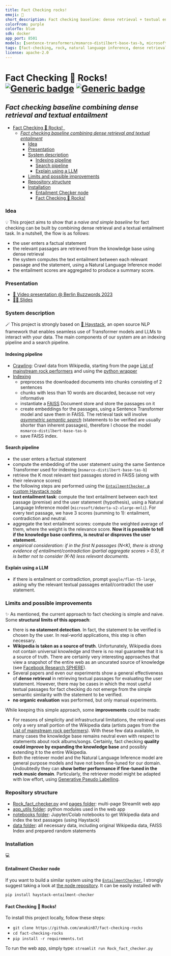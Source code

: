 ```yaml
---
title: Fact Checking rocks!
emoji: 🎸
short_description: Fact checking baseline: dense retrieval + textual entailment
colorFrom: purple
colorTo: blue
sdk: docker
app_port: 8501
models: [sentence-transformers/msmarco-distilbert-base-tas-b, microsoft/deberta-v2-xlarge-mnli, google/flan-t5-large]
tags: [fact-checking, rock, natural language inference, dense retrieval, large language models, haystack, neural search]
license: apache-2.0
---
```


# Fact Checking 🎸 Rocks! &nbsp; [![Generic badge](https://img.shields.io/badge/🤗-Open%20in%20Spaces-blue.svg)](https://huggingface.co/spaces/anakin87/fact-checking-rocks) [![Generic badge](https://img.shields.io/github/stars/anakin87/fact-checking-rocks?label=Github&style=social)](https://github.com/anakin87/fact-checking-rocks)

## *Fact checking baseline combining dense retrieval and textual entailment*

- [Fact Checking 🎸 Rocks!    ](#fact-checking--rocks---)
  - [*Fact checking baseline combining dense retrieval and textual entailment*](#fact-checking-baseline-combining-dense-retrieval-and-textual-entailment)
    - [Idea](#idea)
    - [Presentation](#presentation)
    - [System description](#system-description)
      - [Indexing pipeline](#indexing-pipeline)
      - [Search pipeline](#search-pipeline)
      - [Explain using a LLM](#explain-using-a-llm)
    - [Limits and possible improvements](#limits-and-possible-improvements)
    - [Repository structure](#repository-structure)
    - [Installation](#installation)
      - [Entailment Checker node](#entailment-checker-node)
      - [Fact Checking 🎸 Rocks!](#fact-checking--rocks)

### Idea
💡 This project aims to show that a *naive and simple baseline* for fact checking can be built by combining dense retrieval and a textual entailment task.
In a nutshell, the flow is as follows:
* the user enters a factual statement
* the relevant passages are retrieved from the knowledge base using dense retrieval
* the system computes the text entailment between each relevant passage and the statement, using a Natural Language Inference model
* the entailment scores are aggregated to produce a summary score.

###  Presentation

- [🍿 Video presentation @ Berlin Buzzwords 2023](https://www.youtube.com/watch?v=4L8Iw9CZNbU)
- [🧑‍🏫 Slides](./presentation/fact_checking_rocks.pdf)

### System description
🪄 This project is strongly based on [🔎 Haystack](https://github.com/deepset-ai/haystack), an open source NLP framework that enables seamless use of Transformer models and LLMs to interact with your data. The main components of our system are an indexing pipeline and a search pipeline.

#### Indexing pipeline
* [Crawling](https://github.com/anakin87/fact-checking-rocks/blob/321ba7893bbe79582f8c052493acfda497c5b785/notebooks/get_wikipedia_data.ipynb): Crawl data from Wikipedia, starting from the page [List of mainstream rock performers](https://en.wikipedia.org/wiki/List_of_mainstream_rock_performers) and using the [python wrapper](https://github.com/goldsmith/Wikipedia)
* [Indexing](https://github.com/anakin87/fact-checking-rocks/blob/321ba7893bbe79582f8c052493acfda497c5b785/notebooks/indexing.ipynb)
  * preprocess the downloaded documents into chunks consisting of 2 sentences
  * chunks with less than 10 words are discarded, because not very informative
  * instantiate a [FAISS](https://github.com/facebookresearch/faiss) Document store and store the passages on it
  * create embeddings for the passages, using a Sentence Transformer model and save them in FAISS. The retrieval task will involve [*asymmetric semantic search*](https://www.sbert.net/examples/applications/semantic-search/README.html#symmetric-vs-asymmetric-semantic-search) (statements to be verified are usually shorter than inherent passages), therefore I choose the model `msmarco-distilbert-base-tas-b`
  * save FAISS index.

#### Search pipeline

* the user enters a factual statement
* compute the embedding of the user statement using the same Sentence Transformer used for indexing (`msmarco-distilbert-base-tas-b`)
* retrieve the K most relevant text passages stored in FAISS (along with their relevance scores)
* the following steps are performed using the [`EntailmentChecker`, a custom Haystack node](https://github.com/anakin87/haystack-entailment-checker)
* **text entailment task**: compute the text entailment between each text passage (premise) and the user statement (hypothesis), using a Natural Language Inference model (`microsoft/deberta-v2-xlarge-mnli`). For every text passage, we have 3 scores (summing to 1): entailment, contradiction and neutral.
* aggregate the text entailment scores: compute the weighted average of them, where the weight is the relevance score. **Now it is possible to tell if the knowledge base confirms, is neutral or disproves the user statement.**
* *empirical consideration: if in the first N passages (N<K),  there is strong evidence of entailment/contradiction (partial aggregate scores > 0.5), it is better not to consider (K-N) less relevant documents.*

#### Explain using a LLM
* if there is entailment or contradiction, prompt `google/flan-t5-large`, asking why the relevant textual passages entail/contradict the user statement.

### Limits and possible improvements
 ✨ As mentioned, the current approach to fact checking is simple and naive. Some **structural limits of this approach**:
  * there is **no statement detection**. In fact, the statement to be verified is chosen by the user. In real-world applications, this step is often necessary.
  * **Wikipedia is taken as a source of truth**. Unfortunately, Wikipedia does not contain universal knowledge and there is no real guarantee that it is a source of truth. There are certainly very interesting approaches that view a snapshot of the entire web as an uncurated source of knowledge (see [Facebook Research SPHERE](https://arxiv.org/abs/2112.09924)).
  * Several papers and even our experiments show a general effectiveness of **dense retrieval** in retrieving textual passages for evaluating the user statement. However, there may be cases in which the most useful textual passages for fact checking do not emerge from the simple semantic similarity with the statement to be verified.
  * **no organic evaluation** was performed, but only manual experiments.

While keeping this simple approach, some **improvements** could be made:
* For reasons of simplicity and infrastructural limitations, the retrieval uses only a very small portion of the Wikipedia data (artists pages from the [List of mainstream rock performers](https://en.wikipedia.org/wiki/List_of_mainstream_rock_performers)). With these few data available, in many cases the knowledge base remains neutral even with respect to statements about rock albums/songs. Certainly, fact checking **quality could improve by expanding the knowledge base** and possibly extending it to the entire Wikipedia.
* Both the retriever model and the Natural Language Inference model are general purpose models and have not been fine-tuned for our domain. Undoubtedly they can **show better performance if fine-tuned in the rock music domain**. Particularly, the retriever model might be adapted with low effort, using [Generative Pseudo Labelling](https://haystack.deepset.ai/guides/gpl).

### Repository structure
* [Rock_fact_checker.py](Rock_fact_checker.py) and [pages folder](./pages/): multi-page Streamlit web app
* [app_utils folder](./app_utils/): python modules used in the web app
* [notebooks folder](./notebooks/): Jupyter/Colab notebooks to get Wikipedia data and index the text passages (using Haystack)
* [data folder](./data/): all necessary data, including original Wikipedia data, FAISS Index and prepared random statements

### Installation
💻
#### Entailment Checker node
If you want to build a similar system using the [`EntailmentChecker`](https://github.com/anakin87/haystack-entailment-checker), I strongly suggest taking a look at [the node repository](https://github.com/anakin87/haystack-entailment-checker). It can be easily installed with
```bash
pip install haystack-entailment-checker
```

#### Fact Checking 🎸 Rocks!
 To install this project locally, follow these steps:
* `git clone https://github.com/anakin87/fact-checking-rocks`
* `cd fact-checking-rocks`
* `pip install -r requirements.txt`

To run the web app, simply type: `streamlit run Rock_fact_checker.py`
